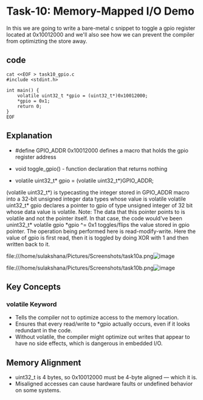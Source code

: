 # Task-10: Memory-Mapped I/O Demo
In this we are going to write a bare-metal c snippet to toggle a gpio register located at 0x10012000 and we'll also see how we can prevent the compiler from optimizting the store away.

## code
```
cat <<EOF > task10_gpio.c
#include <stdint.h>

int main() {
    volatile uint32_t *gpio = (uint32_t*)0x10012000;
    *gpio = 0x1;
    return 0;
}
EOF
```

## Explanation
* #define GPIO_ADDR 0x10012000 defines a macro that holds the gpio register address

* void toggle_gpio() - function declaration that returns nothing

* volatile uint32_t* gpio = (volatile uint32_t*)GPIO_ADDR;

(volatile uint32_t*) is typecasting the integer stored in GPIO_ADDR macro into a 32-bit unsigned integer data types whose value is volatile
volatile uint32_t* gpio declares a pointer to gpio of type unsigned integer of 32 bit whose data value is volatile. Note: The data that this pointer points to is volatile and not the pointer itself. In that case, the code would've been unint32_t* volatile gpio
*gpio ^= 0x1 toggles/flips the value stored in gpio pointer. The operation being performed here is read-modify-write. Here the value of gpio is first read, then it is toggled by doing XOR with 1 and then written back to it.

file:///home/sulakshana/Pictures/Screenshots/task10a.png![image](https://github.com/user-attachments/assets/a03421a5-dcd0-48b6-b7cc-16e98a412cc3)

file:///home/sulakshana/Pictures/Screenshots/task10b.png![image](https://github.com/user-attachments/assets/5ed3527f-b545-4a17-995e-a6b1532e2f00)

## Key Concepts
### volatile Keyword
* Tells the compiler not to optimize access to the memory location.
* Ensures that every read/write to *gpio actually occurs, even if it looks redundant in the code.
* Without volatile, the compiler might optimize out writes that appear to have no side effects, which is dangerous in embedded I/O.

## Memory Alignment
* uint32_t is 4 bytes, so 0x10012000 must be 4-byte aligned — which it is.
* Misaligned accesses can cause hardware faults or undefined behavior on some systems.
